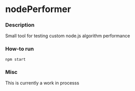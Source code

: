 # nodePerformer

### Description
Small tool for testing custom node.js algorithm performance 

### How-to run
```
npm start
```

### Misc
This is currently a work in processs


